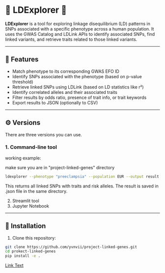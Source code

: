 # 🧬 LDExplorer 🧬

**LDExplorer** is a tool for exploring linkage disequilibrium (LD) patterns in SNPs associated with a specific phenotype across a human population. It uses the GWAS Catalog and LDLink APIs to identify associated SNPs, find linked variants, and retrieve traits related to those linked variants.

---

## 🚀 Features

- Match phenotype to its corresponding GWAS EFO ID
- Identify SNPs associated with the phenotype (based on p-value threshold)
- Retrieve linked SNPs using LDLink (based on LD statistics like r²)
- Identify correlated alleles and their associated traits
- Filter results by odds ratio, presence of trait info, or trait keywords
- Export results to JSON (optionally to CSV)

---

## ⚙️ Versions

There are three versions you can use.

### 1. Command-line tool

working example:

make sure you are in "project-linked-genes" directory
```bash
ldexplorer --phenotype "preeclampsia" --population EUR --output result.json
```
This returns all linked SNPs with traits and risk alleles. The result is saved in .json file in the same directory.


2. Streamlit tool
3. Jupyter Notebook

---

## 🧱 Installation

1. Clone this repository:

```bash
git clone https://github.com/yvnvii/project-linked-genes.git
cd prokect-linked-genes
pip install -e .

```

[Link Text](https://docs.google.com/presentation/d/1to-E5VGYmTZpUr2RKmmmfa3kL9oDQN7IqkT8eVcG2sI/edit?usp=sharing)
